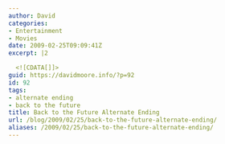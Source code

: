 ```yaml
---
author: David
categories:
- Entertainment
- Movies
date: 2009-02-25T09:09:41Z
excerpt: |2

  <![CDATA[]]>
guid: https://davidmoore.info/?p=92
id: 92
tags:
- alternate ending
- back to the future
title: Back to the Future Alternate Ending
url: /blog/2009/02/25/back-to-the-future-alternate-ending/
aliases: /2009/02/25/back-to-the-future-alternate-ending/
---
```



